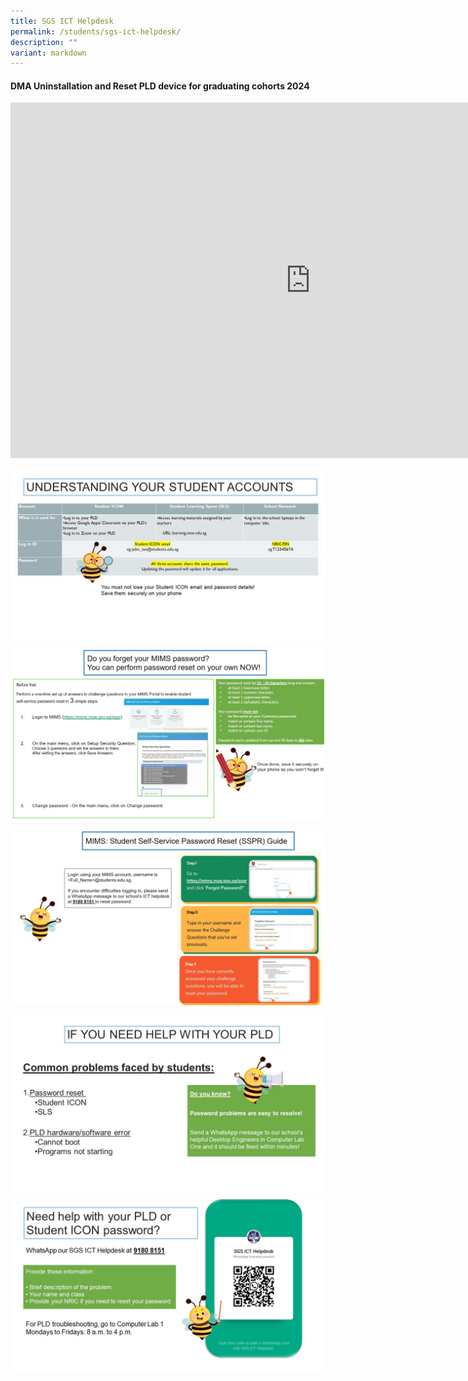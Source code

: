 ```yaml
---
title: SGS ICT Helpdesk
permalink: /students/sgs-ict-helpdesk/
description: ""
variant: markdown
---
```

#### DMA Uninstallation and Reset PLD device for graduating cohorts 2024
<iframe src="https://docs.google.com/presentation/d/e/2PACX-1vT_DWw7eGPWHwW-fhTTfslKEdHQmnJuqFjDiwuxQTvfo0djVSkgkRvtxCTksSgObDSiK_gr4SajZG9i/embed?start=false&amp;loop=false&amp;delayms=3000" frameborder="0" width="960" height="569" allowfullscreen="true"></iframe>

![](/images/WAB%201.jpg)
![](/images/wab%2004.jpg)


![](/images/wab%2005.jpg)

![](/images/WAB%202.jpg)
![](/images/WAB%203.jpg)
